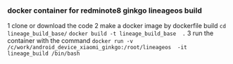 ### docker container for redminote8 ginkgo lineageos build 

1 clone or download the code
2 make a docker image by dockerfile build
	`cd lineage_build_base/`
	`docker build -t lineage_build_base  .`
3 run the container with the command
	`docker run -v /c/work/android_device_xiaomi_ginkgo:/root/lineageos  -it lineage_build /bin/bash`
	
	

